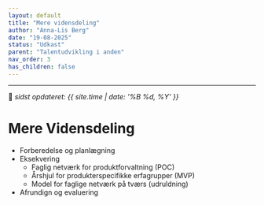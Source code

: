 ```yaml
---
layout: default
title: "Mere vidensdeling"
author: "Anna-Lis Berg"
date: "19-08-2025"
status: "Udkast" 
parent: "Talentudvikling i anden"
nav_order: 3
has_children: false
---
```

---

📆 _sidst opdateret: {{ site.time | date: '%B %d, %Y' }}_

# Mere Vidensdeling
- Forberedelse og planlægning
- Eksekvering
  - Faglig netværk for produktforvaltning (POC)
  - Årshjul for produkterspecifikke erfagrupper (MVP)
  - Model for faglige netværk på tværs (udruldning)
- Afrundign og evaluering
  
